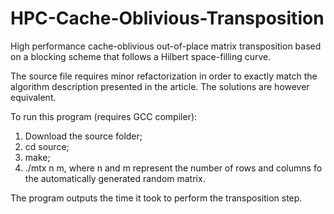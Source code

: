 # HPC-Cache-Oblivious-Transposition
High performance cache-oblivious out-of-place matrix transposition based on a blocking scheme that follows a Hilbert space-filling curve.

The source file requires minor refactorization in order to exactly match the algorithm description presented in the article. The solutions are however equivalent.

To run this program (requires GCC compiler):

1) Download the source folder;
2) cd source;
3) make;
4) ./mtx n m, where n and m represent the number of rows and columns fo the automatically generated random matrix.

The program outputs the time it took to perform the transposition step.
